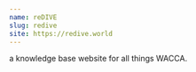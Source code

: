 ```yaml
---
name: reDIVE
slug: redive
site: https://redive.world
---
```


a knowledge base website for all things WACCA.